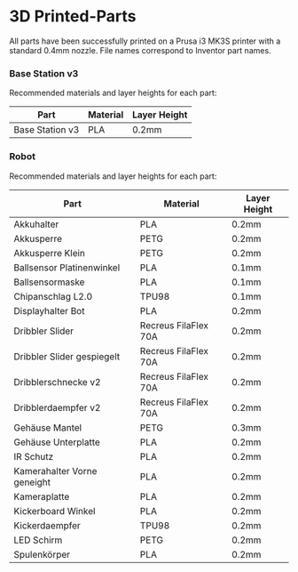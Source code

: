 # 3D Printed-Parts

All parts have been successfully printed on a Prusa i3 MK3S printer with a standard 0.4mm nozzle.
File names correspond to Inventor part names.

### Base Station v3
Recommended materials and layer heights for each part:

| Part | Material | Layer Height |
| --- | --- | --- |
| Base Station v3 | PLA | 0.2mm |

### Robot
Recommended materials and layer heights for each part:

| Part | Material | Layer Height |
| --- | --- | --- |
| Akkuhalter | PLA | 0.2mm |
| Akkusperre | PETG | 0.2mm |
| Akkusperre Klein | PETG | 0.2mm |
| Ballsensor Platinenwinkel | PLA | 0.1mm |
| Ballsensormaske | PLA | 0.1mm |
| Chipanschlag L2.0 | TPU98 | 0.1mm |
| Displayhalter Bot | PLA | 0.2mm |
| Dribbler Slider | Recreus FilaFlex 70A | 0.2mm |
| Dribbler Slider gespiegelt | Recreus FilaFlex 70A | 0.2mm |
| Dribblerschnecke v2 | Recreus FilaFlex 70A | 0.2mm |
| Dribblerdaempfer v2 | Recreus FilaFlex 70A | 0.2mm |
| Gehäuse Mantel | PETG | 0.3mm |
| Gehäuse Unterplatte | PLA | 0.2mm |
| IR Schutz | PLA | 0.2mm |
| Kamerahalter Vorne geneight | PLA | 0.2mm |
| Kameraplatte | PLA | 0.2mm |
| Kickerboard Winkel | PLA | 0.2mm |
| Kickerdaempfer | TPU98 | 0.2mm |
| LED Schirm | PETG | 0.2mm |
| Spulenkörper | PLA | 0.2mm |
